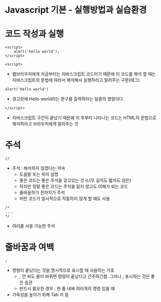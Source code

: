 Javascript 기본 - 실행방법과 실습환경
=====================================

# 코드 작성과 실행
```
<script>   
    alert('hello world');   
</script>   
```
```
<script>
```
* 웹브라우저에게 지금부터는 자바스크립트 코드이기 때문에 이 코드를 해석 할 때는 자바스크립트의 문법에 따라서 해석해서 실행하라고 알려주는 구문(태그)
```
alert('Hello world')
```
* 경고창에 Hello world라는 문구를 출력하라는 일종의 명령이다
```
</script>
```
* 자바스크립트 구간이 끝났기 때문에 이 후부터 나타나는 코드는 HTML의 문법으로 해석하라고 브라우저에게 알려주는 것

# 주석
```
//
```
* 주석 : 해석하지 않겠다는 약속
  * 도움말 또는 취지 설명
  * 좋은 코드는 좋은 주석을 갖고있는 것 (너무 길지도 짧지도 않은)
  * 하지만 정말 좋은 코드는 주석을 달지 않고도 이해가 되는 코드
  * 줄바꿈하기 전까지가 주석
  * 어떤 코드가 일시적으로 작동하지 않게 할 때도 사용
```
/*
....
*/
```
* 여러줄 사용 가능한 주석

# 줄바꿈과 여백
```
;
```
* 명령이 끝났다는 것을 명시적으로 표시할 때 사용하는 기호
  * ; 안 써도 줄이 바뀌면 명령이 끝났다고 간주하긴함. 그러나 ; 표시하는 것은 좋은 습관
  * 반드시 필요한 경우 : 한 줄 내에 여러개의 명령 있을 때
* 가독성을 높이기 위해 Tab 키 씀
